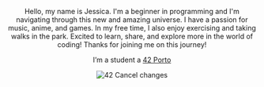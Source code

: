 <p align="center"> Hello, my name is Jessica. I'm a beginner in programming and I'm navigating through this new and amazing universe. I have a passion for music, anime, and games. In my free time, I also enjoy exercising and taking walks in the park. Excited to learn, share, and explore more in the world of coding! Thanks for joining me on this journey!
<p align="center"> I’m a student a <a href="https://www.42porto.com/">42 Porto</a>


<p align="center">
	<img alt='42' src='https://img.shields.io/badge/Porto-100000?style=flat-square&logo=42&logoColor=white&labelColor=000000&color=000000'/>
  </a>
Cancel changes

